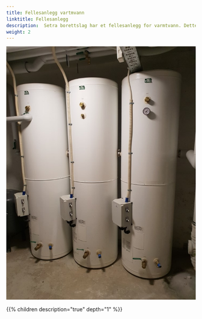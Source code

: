 ```yaml
---
title: Fellesanlegg vartmvann
linktitle: Fellesanlegg
description:  Setra borettslag har et fellesanlegg for varmtvann. Dette ble byttet under prosjektet
weight: 2
---
```


![Varmtvannstanker](20190324_184830.jpg "Nye varmtvannstanker")

{{% children description="true" depth="1" %}}
